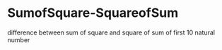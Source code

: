 # SumofSquare-SquareofSum
difference between sum of square and square of sum of first 10 natural number
